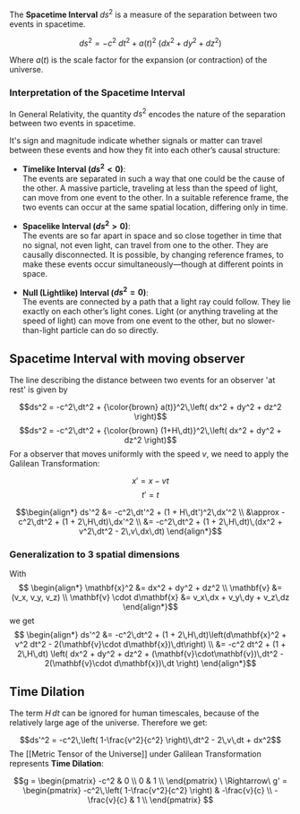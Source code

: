 The **Spacetime Interval** $ds^2$ is a measure of the separation between two events in spacetime.

$$ds^2 = -c^2\  dt^2 + {a(t)}^2\ \left( dx^2 + dy^2 + dz^2 \right)$$

Where $a(t)$ is the scale factor for the expansion (or contraction) of the universe.

### Interpretation of the Spacetime Interval

In General Relativity, the quantity $ds^2$ encodes the nature of the separation between two events in spacetime.

It's sign and magnitude indicate whether signals or matter can travel between these events and how they fit into each other’s causal structure:

- **Timelike Interval ($ds^2<0$)**:  
    The events are separated in such a way that one could be the cause of the other.
    A massive particle, traveling at less than the speed of light, can move from one event to the other.
    In a suitable reference frame, the two events can occur at the same spatial location, differing only in time.
 
- **Spacelike Interval ($ds^2>0$)**:  
    The events are so far apart in space and so close together in time that no signal, not even light, can travel from one to the other. They are causally disconnected.
    It is possible, by changing reference frames, to make these events occur simultaneously—though at different points in space.
 
- **Null (Lightlike) Interval ($ds^2=0$)**:  
    The events are connected by a path that a light ray could follow.
    They lie exactly on each other’s light cones.
    Light (or anything traveling at the speed of light) can move from one event to the other, but no slower-than-light particle can do so directly.

## Spacetime Interval with moving observer

The line describing the distance between two events for an observer 'at rest' is given by

$$ds^2 = -c^2\,dt^2 + {\color{brown} a(t)}^2\,\left( dx^2 + dy^2 + dz^2 \right)$$
$$ds^2 = -c^2\,dt^2 + {\color{brown} (1+H\,dt)}^2\,\left( dx^2 + dy^2 + dz^2 \right)$$
For a observer that moves uniformly with the speed $v$, we need to apply the Galilean Transformation:

$$ x' = x-vt $$
$$t' = t$$

$$\begin{align*}
ds'^2 &= -c^2\,dt'^2 + (1 + H\,dt')^2\,dx'^2 \\
&\approx -c^2\,dt^2 + (1 + 2\,H\,dt)\,dx'^2 \\
&= -c^2\,dt^2 + (1 + 2\,H\,dt)\,(dx^2 + v^2\,dt^2 - 2\,v\,dx\,dt)
\end{align*}$$

### Generalization to 3 spatial dimensions

With
$$
\begin{align*}
\mathbf{x}^2 &= dx^2 + dy^2 + dz^2 \\
\mathbf{v} &= (v_x, v_y, v_z) \\
\mathbf{v} \cdot d\mathbf{x} &= v_x\,dx + v_y\,dy + v_z\,dz
\end{align*}$$
we get
$$
\begin{align*}
ds'^2 &= -c^2\,dt^2 + (1 + 2\,H\,dt)\left(d\mathbf{x}^2 + v^2 dt^2 - 2(\mathbf{v}\cdot d\mathbf{x})\,dt\right) \\
&= -c^2 dt^2 + (1 + 2\,H\,dt) \left( dx^2 + dy^2 + dz^2 + (\mathbf{v}\cdot\mathbf{v})\,dt^2 - 2(\mathbf{v}\cdot d\mathbf{x})\,dt \right)
\end{align*}$$
## Time Dilation

The term $H\,dt$ can be ignored for human timescales, because of the relatively large age of the universe. Therefore we get:

$$ds'^2 = -c^2\,\left( 1-\frac{v^2}{c^2} \right)\,dt^2 - 2\,v\,dt + dx^2$$
The [[Metric Tensor of the Universe]] under Galilean Transformation represents **Time Dilation**:

$$g = \begin{pmatrix}
-c^2 & 0 \\
0 & 1 \\
\end{pmatrix}
\ \Rightarrow\ 
g' = \begin{pmatrix}
-c^2\,\left( 1-\frac{v^2}{c^2} \right) & -\frac{v}{c} \\
-\frac{v}{c} & 1 \\
\end{pmatrix}
$$

